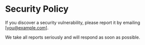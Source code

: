 # Security Policy

If you discover a security vulnerability, please report it by emailing [you@example.com].

We take all reports seriously and will respond as soon as possible.
